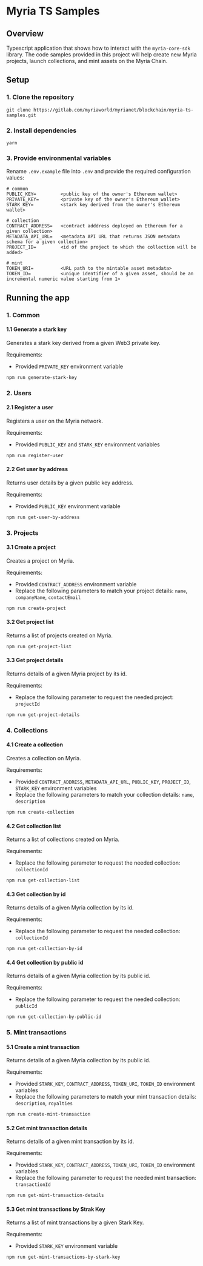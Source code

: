 # Myria TS Samples

## Overview

Typescript application that shows how to interact with the `myria-core-sdk` library. The code samples provided in this project will help create new Myria projects, launch collections, and mint assets on the Myria Chain.

## Setup

### 1. Clone the repository

```
git clone https://gitlab.com/myriaworld/myrianet/blockchain/myria-ts-samples.git
```

### 2. Install dependencies
```
yarn
```

### 3. Provide environmental variables

Rename `.env.example` file into `.env` and provide the required configuration values:

```
# common
PUBLIC_KEY=         <public key of the owner's Ethereum wallet>
PRIVATE_KEY=        <private key of the owner's Ethereum wallet>
STARK_KEY=          <stark key derived from the owner's Ethereum wallet>

# collection
CONTRACT_ADDRESS=   <contract adddress deployed on Ethereum for a given collection>
METADATA_API_URL=   <metadata API URL that returns JSON metadata schema for a given collection>
PROJECT_ID=         <id of the project to which the collection will be added>

# mint
TOKEN_URI=          <URL path to the mintable asset metadata>
TOKEN_ID=           <unique identifier of a given asset, should be an incremental numeric value starting from 1>
```

## Running the app

### 1. Common

#### 1.1 Generate a stark key

Generates a stark key derived from a given Web3 private key.

Requirements: 
- Provided `PRIVATE_KEY` environment variable

```bash
npm run generate-stark-key
```

### 2. Users

#### 2.1 Register a user

Registers a user on the Myria network.

Requirements:
- Provided `PUBLIC_KEY` and `STARK_KEY` environment variables

```bash
npm run register-user
```

#### 2.2 Get user by address

Returns user details by a given public key address.

Requirements:
- Provided `PUBLIC_KEY` environment variable

```bash
npm run get-user-by-address
```

### 3. Projects

#### 3.1 Create a project

Creates a project on Myria.

Requirements:
- Provided `CONTRACT_ADDRESS`  environment variable
- Replace the following parameters to match your project details: `name`, `companyName`, `contactEmail`

```bash
npm run create-project
```

#### 3.2 Get project list

Returns a list of projects created on Myria.

```bash
npm run get-project-list
```

#### 3.3 Get project details

Returns details of a given Myria project by its id.

Requirements:
- Replace the following parameter to request the needed project: `projectId`

```bash
npm run get-project-details
```

### 4. Collections

#### 4.1 Create a collection

Creates a collection on Myria.

Requirements:
- Provided `CONTRACT_ADDRESS`, `METADATA_API_URL`, `PUBLIC_KEY`, `PROJECT_ID`, `STARK_KEY`  environment variables
- Replace the following parameters to match your collection details: `name`, `description`

```bash
npm run create-collection
```

#### 4.2 Get collection list

Returns a list of collections created on Myria.

Requirements:
- Replace the following parameter to request the needed collection: `collectionId`

```bash
npm run get-collection-list
```

#### 4.3 Get collection by id

Returns details of a given Myria collection by its id.

Requirements:
- Replace the following parameter to request the needed collection: `collectionId`

```bash
npm run get-collection-by-id
```

#### 4.4 Get collection by public id

Returns details of a given Myria collection by its public id.

Requirements:
- Replace the following parameter to request the needed collection: `publicId`

```bash
npm run get-collection-by-public-id
```

### 5. Mint transactions

#### 5.1 Create a mint transaction

Returns details of a given Myria collection by its public id.

Requirements:
- Provided `STARK_KEY`, `CONTRACT_ADDRESS`, `TOKEN_URI`, `TOKEN_ID`  environment variables
- Replace the following parameters to match your mint transaction details: `description`, `royalties`

```bash
npm run create-mint-transaction
```

#### 5.2 Get mint transaction details

Returns details of a given mint transaction by its id.

Requirements:
- Provided `STARK_KEY`, `CONTRACT_ADDRESS`, `TOKEN_URI`, `TOKEN_ID`  environment variables
- Replace the following parameter to request the needed mint transaction: `transactionId`

```bash
npm run get-mint-transaction-details
```

#### 5.3 Get mint transactions by Strak Key

Returns a list of mint transactions by a given Stark Key.

Requirements:
- Provided `STARK_KEY` environment variable

```bash
npm run get-mint-transactions-by-stark-key
```